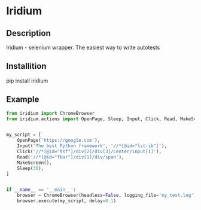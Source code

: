 # Iridium

## Description
Iridium - selenium wrapper. The easiest way to write autotests 

## Installition
pip install iridium

## Example

```python
from iridium import ChromeBrowser
from iridium.actions import OpenPage, Sleep, Input, Click, Read, MakeScreen


my_script = [
    OpenPage('https://google.com'),
    Input('The best Python framework', '//*[@id="lst-ib"]'),
    Click('//*[@id="tsf"]/div[2]/div[3]/center/input[1]'),
    Read('//*[@id="fbar"]/div[1]/div/span'),
    MakeScreen(),
    Sleep(30),
]


if __name__ == '__main__':
    browser = ChromeBrowser(headless=False, logging_file='my_test.log')
    browser.execute(my_script, delay=0.1)
```
